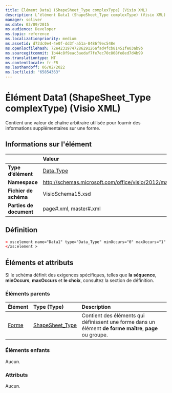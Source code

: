 ```yaml
---
title: Élément Data1 (ShapeSheet_Type complexType) (Visio XML)
description: L’élément Data1 (ShapeSheet_Type complexType) (Visio XML) contient une valeur de chaîne arbitraire utilisée pour fournir des informations supplémentaires sur une forme.
manager: soliver
ms.date: 03/09/2015
ms.audience: Developer
ms.topic: reference
ms.localizationpriority: medium
ms.assetid: d72dc0e4-4e0f-dd3f-a51a-8486f9ec548e
ms.openlocfilehash: 72e4231974728629126afad4fcb81451fe03ab9b
ms.sourcegitcommit: 1b44c8f9eac3aedaf7fe7ec70c808fe8ed7d4b99
ms.translationtype: MT
ms.contentlocale: fr-FR
ms.lasthandoff: 06/02/2022
ms.locfileid: "65854363"
---
```

# <a name="data1-element-shapesheet_type-complextype-visio-xml"></a>Élément Data1 (ShapeSheet_Type complexType) (Visio XML)

Contient une valeur de chaîne arbitraire utilisée pour fournir des informations supplémentaires sur une forme.
  
## <a name="element-information"></a>Informations sur l'élément

||Valeur |
|:-----|:-----|
|**Type d’élément** <br/> |[Data_Type](data_type-complextypevisio-xml.md) <br/> |
|**Namespace** <br/> |http://schemas.microsoft.com/office/visio/2012/main  <br/> |
|**Fichier de schéma** <br/> |VisioSchema15.xsd  <br/> |
|**Parties de document** <br/> |page#.xml, master#.xml  <br/> |
   
## <a name="definition"></a>Définition

```XML
< xs:element name="Data1" type="Data_Type" minOccurs="0" maxOccurs="1" >
</xs:element >
```

## <a name="elements-and-attributes"></a>Éléments et attributs

Si le schéma définit des exigences spécifiques, telles que **la séquence**, **minOccurs**, **maxOccurs** et **le choix**, consultez la section de définition. 
  
### <a name="parent-elements"></a>Éléments parents

|**Élément**|**Type (Type)**|**Description**|
|:-----|:-----|:-----|
|[Forme](shape-element-shapes_type-complextypevisio-xml.md) <br/> |[ShapeSheet_Type](shapesheet_type-complextypevisio-xml.md) <br/> |Contient des éléments qui définissent une forme dans un élément **de forme maître**, **page** ou groupe. |
   
### <a name="child-elements"></a>Éléments enfants

Aucun.
  
### <a name="attributes"></a>Attributs

Aucun.
  

